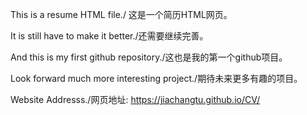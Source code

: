 This is a resume HTML file./ 这是一个简历HTML网页。

It is still have to make it better./还需要继续完善。

And this is my first github repository./这也是我的第一个github项目。

Look forward much more interesting project./期待未来更多有趣的项目。

Website Addresss./网页地址: https://jiachangtu.github.io/CV/
